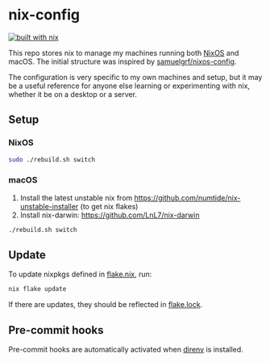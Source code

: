 # nix-config

[![built with nix](https://builtwithnix.org/badge.svg)](https://builtwithnix.org)

This repo stores nix to manage my machines running both [NixOS](https://nixos.org/) and macOS. The initial structure was inspired by [samuelgrf/nixos-config](https://gitlab.com/samuelgrf/nixos-config/-/tree/master/).

The configuration is very specific to my own machines and setup, but it may be a useful reference for anyone else learning or experimenting with nix, whether it be on a desktop or a server.

## Setup

### NixOS

```sh
sudo ./rebuild.sh switch
```

### macOS

1. Install the latest unstable nix from https://github.com/numtide/nix-unstable-installer (to get nix flakes)
1. Install nix-darwin: https://github.com/LnL7/nix-darwin

```sh
./rebuild.sh switch
```

## Update

To update nixpkgs defined in [flake.nix](./flake.nix), run:

```sh
nix flake update
```

If there are updates, they should be reflected in [flake.lock](./flake.lock).

## Pre-commit hooks

Pre-commit hooks are automatically activated when [direnv](https://github.com/direnv/direnv) is installed.
